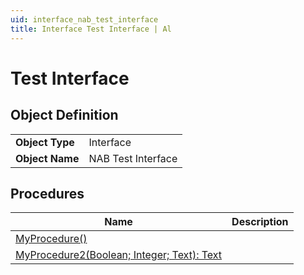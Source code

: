 ```yaml
---
uid: interface_nab_test_interface
title: Interface Test Interface | Al
---
```

# Test Interface

## Object Definition

<table>
<tr><td><b>Object Type</b></td><td>Interface</td></tr>
<tr><td><b>Object Name</b></td><td>NAB Test Interface</td></tr>
</table>

## Procedures

| Name | Description |
| ----- | ------ |
| [MyProcedure()](my-procedure.md#my_procedure) |  |
| [MyProcedure2(Boolean; Integer; Text): Text](my-procedure-2.md#my_procedure_2_boolean_integer_text) |  |
